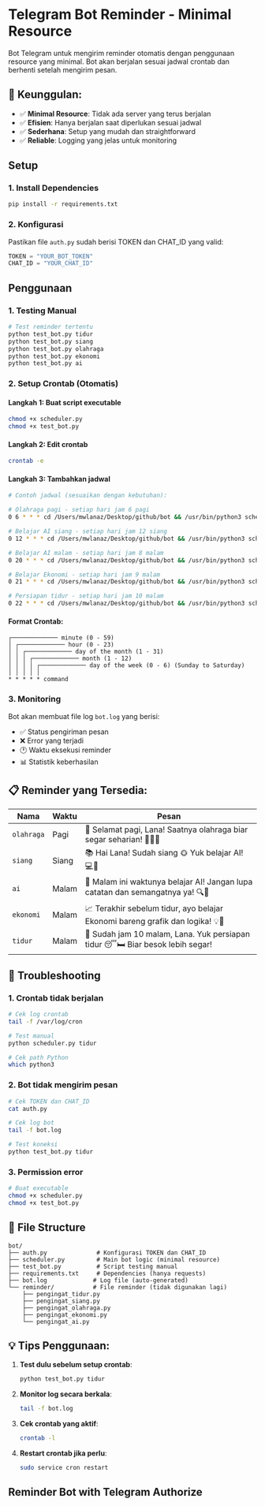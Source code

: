 # Telegram Bot Reminder - Minimal Resource

Bot Telegram untuk mengirim reminder otomatis dengan penggunaan resource yang minimal. Bot akan berjalan sesuai jadwal crontab dan berhenti setelah mengirim pesan.

## 🚀 **Keunggulan:**

- ✅ **Minimal Resource**: Tidak ada server yang terus berjalan
- ✅ **Efisien**: Hanya berjalan saat diperlukan sesuai jadwal
- ✅ **Sederhana**: Setup yang mudah dan straightforward
- ✅ **Reliable**: Logging yang jelas untuk monitoring

## Setup

### 1. Install Dependencies

```bash
pip install -r requirements.txt
```

### 2. Konfigurasi

Pastikan file `auth.py` sudah berisi TOKEN dan CHAT_ID yang valid:

```python
TOKEN = "YOUR_BOT_TOKEN"
CHAT_ID = "YOUR_CHAT_ID"
```

## Penggunaan

### 1. Testing Manual

```bash
# Test reminder tertentu
python test_bot.py tidur
python test_bot.py siang
python test_bot.py olahraga
python test_bot.py ekonomi
python test_bot.py ai
```

### 2. Setup Crontab (Otomatis)

#### Langkah 1: Buat script executable

```bash
chmod +x scheduler.py
chmod +x test_bot.py
```

#### Langkah 2: Edit crontab

```bash
crontab -e
```

#### Langkah 3: Tambahkan jadwal

```bash
# Contoh jadwal (sesuaikan dengan kebutuhan):

# Olahraga pagi - setiap hari jam 6 pagi
0 6 * * * cd /Users/mwlanaz/Desktop/github/bot && /usr/bin/python3 scheduler.py olahraga

# Belajar AI siang - setiap hari jam 12 siang
0 12 * * * cd /Users/mwlanaz/Desktop/github/bot && /usr/bin/python3 scheduler.py siang

# Belajar AI malam - setiap hari jam 8 malam
0 20 * * * cd /Users/mwlanaz/Desktop/github/bot && /usr/bin/python3 scheduler.py ai

# Belajar Ekonomi - setiap hari jam 9 malam
0 21 * * * cd /Users/mwlanaz/Desktop/github/bot && /usr/bin/python3 scheduler.py ekonomi

# Persiapan tidur - setiap hari jam 10 malam
0 22 * * * cd /Users/mwlanaz/Desktop/github/bot && /usr/bin/python3 scheduler.py tidur
```

#### Format Crontab:

```
┌───────────── minute (0 - 59)
│ ┌───────────── hour (0 - 23)
│ │ ┌───────────── day of the month (1 - 31)
│ │ │ ┌───────────── month (1 - 12)
│ │ │ │ ┌───────────── day of the week (0 - 6) (Sunday to Saturday)
│ │ │ │ │
* * * * * command
```

### 3. Monitoring

Bot akan membuat file log `bot.log` yang berisi:

- ✅ Status pengiriman pesan
- ❌ Error yang terjadi
- 🕐 Waktu eksekusi reminder
- 📊 Statistik keberhasilan

## 📋 **Reminder yang Tersedia:**

| Nama       | Waktu | Pesan                                                                          |
| ---------- | ----- | ------------------------------------------------------------------------------ |
| `olahraga` | Pagi  | 💪 Selamat pagi, Lana! Saatnya olahraga biar segar seharian! 🏃‍♀️✨              |
| `siang`    | Siang | 📚 Hai Lana! Sudah siang 🌞 Yuk belajar AI! 💻🧠                               |
| `ai`       | Malam | 🤖 Malam ini waktunya belajar AI! Jangan lupa catatan dan semangatnya ya! 🔍🧠 |
| `ekonomi`  | Malam | 📈 Terakhir sebelum tidur, ayo belajar Ekonomi bareng grafik dan logika! 💡💸  |
| `tidur`    | Malam | 🌙 Sudah jam 10 malam, Lana. Yuk persiapan tidur 😴🛏️ Biar besok lebih segar!  |

## 🔧 **Troubleshooting**

### 1. Crontab tidak berjalan

```bash
# Cek log crontab
tail -f /var/log/cron

# Test manual
python scheduler.py tidur

# Cek path Python
which python3
```

### 2. Bot tidak mengirim pesan

```bash
# Cek TOKEN dan CHAT_ID
cat auth.py

# Cek log bot
tail -f bot.log

# Test koneksi
python test_bot.py tidur
```

### 3. Permission error

```bash
# Buat executable
chmod +x scheduler.py
chmod +x test_bot.py
```

## 📁 **File Structure**

```
bot/
├── auth.py              # Konfigurasi TOKEN dan CHAT_ID
├── scheduler.py         # Main bot logic (minimal resource)
├── test_bot.py          # Script testing manual
├── requirements.txt     # Dependencies (hanya requests)
├── bot.log             # Log file (auto-generated)
└── reminder/           # File reminder (tidak digunakan lagi)
    ├── pengingat_tidur.py
    ├── pengingat_siang.py
    ├── pengingat_olahraga.py
    ├── pengingat_ekonomi.py
    └── pengingat_ai.py
```

## 💡 **Tips Penggunaan:**

1. **Test dulu sebelum setup crontab**:

   ```bash
   python test_bot.py tidur
   ```

2. **Monitor log secara berkala**:

   ```bash
   tail -f bot.log
   ```

3. **Cek crontab yang aktif**:

   ```bash
   crontab -l
   ```

4. **Restart crontab jika perlu**:
   ```bash
   sudo service cron restart
   ```
## Reminder Bot with Telegram Authorize
